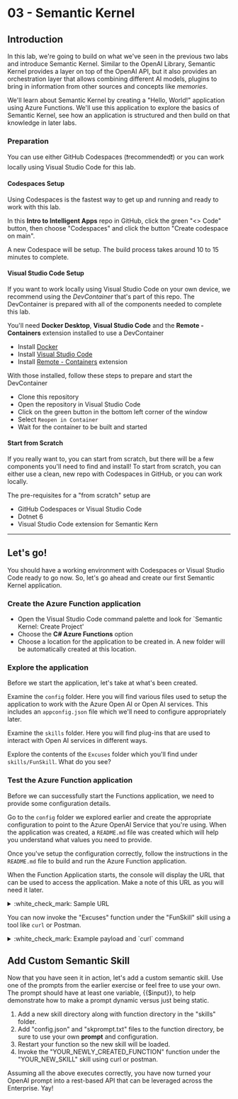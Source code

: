 # 03 - Semantic Kernel

## Introduction

In this lab, we're going to build on what we've seen in the previous two labs and introduce Semantic Kernel. Similar to the OpenAI Library, Semantic Kernel provides a layer on top of the OpenAI API, but it also provides an orchestration layer that allows combining different AI models, plugins to bring in information from other sources and concepts like *memories*.

We'll learn about Semantic Kernel by creating a "Hello, World!" application using Azure Functions. We'll use this application to explore the basics of Semantic Kernel, see how an application is structured and then build on that knowledge in later labs.
### Preparation

You can use either GitHub Codespaces (:exclamation:recommended:exclamation:) or you can work locally using Visual Studio Code for this lab.

#### Codespaces Setup

Using Codespaces is the fastest way to get up and running and ready to work with this lab.

In this **Intro to Intelligent Apps** repo in GitHub, click the green "<> Code" button, then choose "Codespaces" and click the button "Create codespace on main".

A new Codespace will be setup. The build process takes around 10 to 15 minutes to complete.

#### Visual Studio Code Setup

If you want to work locally using Visual Studio Code on your own device, we recommend using the *DevContainer* that's part of this repo. The DevContainer is prepared with all of the components needed to complete this lab.

You'll need **Docker Desktop**, **Visual Studio Code** and the **Remote - Containers** extension installed to use a DevContainer

* Install [Docker](https://www.docker.com/products/docker-desktop)
* Install [Visual Studio Code](https://code.visualstudio.com/)
* Install [Remote - Containers](https://marketplace.visualstudio.com/items?itemName=ms-vscode-remote.remote-containers) extension

With those installed, follow these steps to prepare and start the DevContainer

* Clone this repository
* Open the repository in Visual Studio Code
* Click on the green button in the bottom left corner of the window
* Select `Reopen in Container`
* Wait for the container to be built and started

#### Start from Scratch

If you really want to, you can start from scratch, but there will be a few components you'll need to find and install! To start from scratch, you can either use a clean, new repo with Codespaces in GitHub, or you can work locally.

The pre-requisites for a "from scratch" setup are

- GitHub Codespaces or Visual Studio Code
- Dotnet 6
- Visual Studio Code extension for Semantic Kern

---

## Let's go!

You should have a working environment with Codespaces or Visual Studio Code ready to go now. So, let's go ahead and create our first Semantic Kernel application.

### Create the Azure Function application

- Open the Visual Studio Code command palette and look for `Semantic Kernel: Create Project'
- Choose the **C# Azure Functions** option
- Choose a location for the application to be created in. A new folder will be automatically created at this location.

### Explore the application

Before we start the application, let's take at what's been created.

Examine the `config` folder. Here you will find various files used to setup the application to work with the Azure Open AI or Open AI services. This includes an `appconfig.json` file which we'll need to configure appropriately later.

Examine the `skills` folder. Here you will find plug-ins that are used to interact with Open AI services in different ways.

Explore the contents of the `Excuses` folder which you'll find under `skills/FunSkill`. What do you see?

### Test the Azure Function application

Before we can successfully start the Functions application, we need to provide some configuration details. 

Go to the `config` folder we explored earlier and create the appropriate configuration to point to the Azure OpenAI Service that you're using. When the application was created, a `README.md` file was created which will help you understand what values you need to provide.

Once you've setup the configuration correctly, follow the instructions in the `README.md` file to build and run the Azure Function application.

When the Function Application starts, the console will display the URL that can be used to access the application. Make a note of this URL as you will need it later.

<details>
  <summary>:white_check_mark: Sample URL</summary>

  http://localhost:7071/api/skills/{skillName}/functions/{functionName}
  
</details>

You can now invoke the "Excuses" function under the "FunSkill" skill using a tool like `curl` or Postman. 

<details>
  <summary>:white_check_mark: Example payload and `curl` command</summary>

  [Sample payload](payload-excuses.json)

  **payload-excuses.json**
  ```json
  {
    "variables": [
        {
            "key": "input",
            "value": "Homework."
        }
    ]
  }
  ```

  Sample `curl` command

  ```
  curl -X POST "http://localhost:7071/api/skills/FunSkill/functions/Excuses/" -d @payload-excuses.json
  ```
  
</details>

## Add Custom Semantic Skill

Now that you have seen it in action, let's add a custom semantic skill. Use one of the prompts from the earlier exercise or feel free to use your own. The prompt should have at least one variable, {{$input}}, to help demonstrate how to make a prompt dynamic versus just being static.

1. Add a new skill directory along with function directory in the "skills" folder.
2. Add "config.json" and "skprompt.txt" files to the function directory, be sure to use your own **prompt** and configuration.
3. Restart your function so the new skill will be loaded.
4. Invoke the "YOUR_NEWLY_CREATED_FUNCTION" function under the "YOUR_NEW_SKILL" skill using curl or postman.

Assuming all the above executes correctly, you have now turned your OpenAI prompt into a rest-based API that can be leveraged across the Enterprise. Yay!
